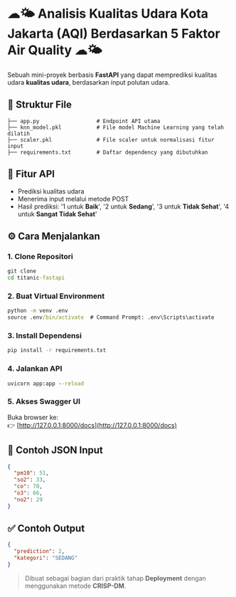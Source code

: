 # ☁︎🌤️ Analisis Kualitas Udara Kota Jakarta (AQI) Berdasarkan 5 Faktor Air Quality ☁︎🌤️

Sebuah mini-proyek berbasis **FastAPI** yang dapat memprediksi kualitas udara **kualitas udara**, berdasarkan input polutan udara.

## 📁 Struktur File

```
├── app.py                  # Endpoint API utama
├── knn_model.pkl           # File model Machine Learning yang telah dilatih
├── scaler.pkl              # File scaler untuk normalisasi fitur input
├── requirements.txt        # Daftar dependency yang dibutuhkan
```

## 🚀 Fitur API

- Prediksi kualitas udara
- Menerima input melalui metode POST
- Hasil prediksi: '1 untuk **Baik**', '2 untuk **Sedang**', '3 untuk **Tidak Sehat**', '4 untuk **Sangat Tidak Sehat**'

## ⚙️ Cara Menjalankan

### 1. Clone Repositori

```cmd
git clone 
cd titanic-fastapi
```

### 2. Buat Virtual Environment

```cmd
python -m venv .env
source .env/bin/activate  # Command Prompt: .env\Scripts\activate
```

### 3. Install Dependensi

```cmd
pip install -r requirements.txt
```

### 4. Jalankan API

```cmd
uvicorn app:app --reload
```

### 5. Akses Swagger UI

Buka browser ke:  
👉 [http://127.0.0.1:8000/docs](http://127.0.0.1:8000/docs)

## 🧪 Contoh JSON Input

```json
{
  "pm10": 51,
  "so2": 33,
  "co": 70,
  "o3": 66,
  "no2": 29
}
```

## ✅ Contoh Output

```json
{
  "prediction": 2,
  "kategori": "SEDANG"
}
```

> Dibuat sebagai bagian dari praktik tahap **Deployment** dengan menggunakan metode **CRISP-DM**.  
